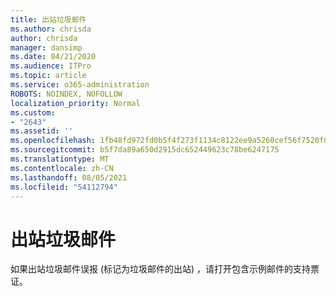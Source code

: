 ```yaml
---
title: 出站垃圾邮件
ms.author: chrisda
author: chrisda
manager: dansimp
ms.date: 04/21/2020
ms.audience: ITPro
ms.topic: article
ms.service: o365-administration
ROBOTS: NOINDEX, NOFOLLOW
localization_priority: Normal
ms.custom:
- "2643"
ms.assetid: ''
ms.openlocfilehash: 1fb48fd972fd0b5f4f273f1134c8122ee9a5260cef56f7520f0da066cb230012
ms.sourcegitcommit: b5f7da89a650d2915dc652449623c78be6247175
ms.translationtype: MT
ms.contentlocale: zh-CN
ms.lasthandoff: 08/05/2021
ms.locfileid: "54112794"
---
```

# <a name="outbound-spam"></a>出站垃圾邮件

如果出站垃圾邮件误报 (标记为垃圾邮件的出站) ，请打开包含示例邮件的支持票证。
